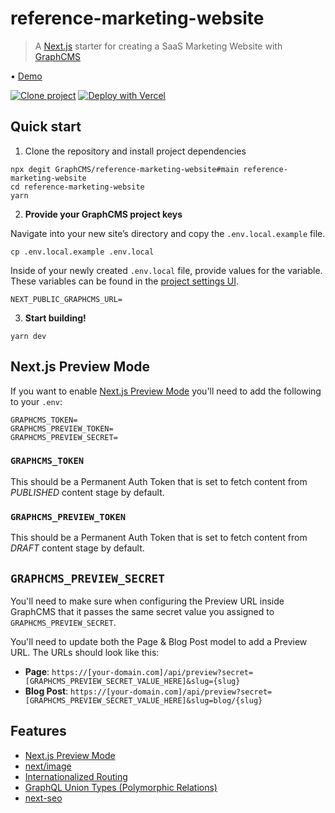 # reference-marketing-website

> A [Next.js](https://nextjs.org/) starter for creating a SaaS Marketing Website with [GraphCMS](https://graphcms.com)

• [Demo](https://marketing-websites.withheadlesscms.com/)

[![Clone project](https://graphcms.com/button)](https://app.graphcms.com/clone/5f2c35155b33496999b9467afe88b34f?name=Marketing%20Website)
[![Deploy with Vercel](https://vercel.com/button)](https://vercel.com/new/clone?repository-url=https%3A%2F%2Fgithub.com%2FGraphCMS%2Freference-marketing-website&env=NEXT_PUBLIC_GRAPHCMS_URL&envDescription=Your%20GraphCMS%20API%20endpoint&envLink=https%3A%2F%2Fgraphcms.com%2Fdocs%2Fapi-reference%2Fbasics%2Fenvironments%23environment-endpoints&demo-title=GraphCMS%20Marketing%20Site%20Reference&demo-description=A%20Next.js%20starter%20for%20creating%20a%20SaaS%20Marketing%20Website%20with%20GraphCMS&demo-url=https%3A%2F%2Fmarketing-websites.withheadlesscms.com%2F&demo-image=https%3A%2F%2Fmedia.graphcms.com%2F0GnTWzWbRBSQzoDQs8R3)

## Quick start

1. Clone the repository and install project dependencies

```shell
npx degit GraphCMS/reference-marketing-website#main reference-marketing-website
cd reference-marketing-website
yarn
```

2. **Provide your GraphCMS project keys**

Navigate into your new site’s directory and copy the `.env.local.example` file.

```shell
cp .env.local.example .env.local
```

Inside of your newly created `.env.local` file, provide values for the variable. These variables can be found in the [project settings UI](https://graphcms.com/docs/guides/concepts/apis#working-with-apis).

```env
NEXT_PUBLIC_GRAPHCMS_URL=
```

3. **Start building!**

```shell
yarn dev
```

## Next.js Preview Mode

If you want to enable [Next.js Preview Mode](https://nextjs.org/docs/advanced-features/preview-mode) you'll need to add the following to your `.env`:

```env
GRAPHCMS_TOKEN=
GRAPHCMS_PREVIEW_TOKEN=
GRAPHCMS_PREVIEW_SECRET=
```

### `GRAPHCMS_TOKEN`

This should be a Permanent Auth Token that is set to fetch content from _PUBLISHED_ content stage by default.

### `GRAPHCMS_PREVIEW_TOKEN`

This should be a Permanent Auth Token that is set to fetch content from _DRAFT_ content stage by default.

## `GRAPHCMS_PREVIEW_SECRET`

You'll need to make sure when configuring the Preview URL inside GraphCMS that it passes the same secret value you assigned to `GRAPHCMS_PREVIEW_SECRET`.

You'll need to update both the Page & Blog Post model to add a Preview URL. The URLs should look like this:

- **Page**: `https://[your-domain.com]/api/preview?secret=[GRAPHCMS_PREVIEW_SECRET_VALUE_HERE]&slug={slug}`
- **Blog Post**: `https://[your-domain.com]/api/preview?secret=[GRAPHCMS_PREVIEW_SECRET_VALUE_HERE]&slug=blog/{slug}`

## Features

- [Next.js Preview Mode](https://nextjs.org/docs/advanced-features/preview-mode)
- [next/image](https://nextjs.org/docs/api-reference/next/image)
- [Internationalized Routing](https://nextjs.org/docs/advanced-features/i18n-routing)
- [GraphQL Union Types (Polymorphic Relations)](https://graphcms.com/docs/schema/field-types)
- [next-seo](https://www.npmjs.com/package/next-seo)
